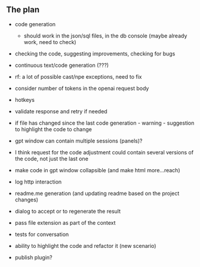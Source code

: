 ## The plan

- code generation
  - should work in the json/sql files, in the db console (maybe already work, need to check)
- checking the code, suggesting improvements, checking for bugs
- continuous text/code generation (???)
- rf: a lot of possible cast/npe exceptions, need to fix
- consider number of tokens in the openai request body
- hotkeys
- validate response and retry if needed
- if file has changed since the last code generation - warning - suggestion to highlight the code to change
- gpt window can contain multiple sessions (panels)?
- I think request for the code adjustment could contain several versions of the code, not just the last one
- make code in gpt window collapsible (and make html more...reach)
- log http interaction
- readme.me generation (and updating readme based on the project changes)
- dialog to accept or to regenerate the result
- pass file extension as part of the context


- tests for conversation
- ability to highlight the code and refactor it (new scenario)
- publish plugin?
